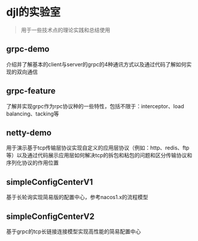 # djl的实验室
> 用于一些技术点的理论实践和总结使用

## grpc-demo
介绍并了解基本的client与server的grpc的4种通讯方式以及通过代码了解如何实现的双向通信

## grpc-feature
了解并实现grpc作为rpc协议种的一些特性，包括不限于：interceptor、load balancing、tacking等

## netty-demo
用于演示基于tcp传输层协议实现自定义的应用层协议（例如：http、redis、ftp等）以及通过代码展示应用层如何解决tcp的拆包和粘包的问题和区分传输协议和序列化协议的作用位置

## simpleConfigCenterV1
基于长轮询实现简易版的配置中心，参考nacos1.x的流程模型

## simpleConfigCenterV2
基于grpc的tcp长链接连接模型实现高性能的简易配置中心